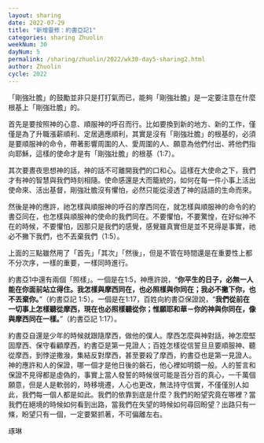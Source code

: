 ```yaml
---
layout: sharing
date: 2022-07-29
title: "新增靈修：約書亞記1"
categories: sharing Zhuolin
weekNum: 30
dayNum: 5
permalink: /sharing/zhuolin/2022/wk30-day5-sharing2.html
author: Zhuolin
cycle: 2022
---  
```


「剛強壯膽」的鼓勵並非只是打打氣而已，能夠「剛強壯膽」是一定要注意在什麼根基上「剛強壯膽」的。

首先是要按照神的心意、順服神的呼召而行。比如要換到新的地方、新的工作，僅僅是為了升職漲薪順利、定居適應順利，其實是沒有「剛強壯膽」的根基的，必須是要順服神的命令，帶著影響周圍的人、愛周圍的人、願意為他們付出、將他們指向耶穌，這樣的使命才是有「剛強壯膽」的根基（1:7）。

其次要晝夜思想神的話，神的話不可離開我們的口和心。這樣在大使命之下，我們才有神的智慧與我們時刻相隨。使命感還是大而籠統的，如何在每一件小事上活出使命來、活出基督，剛強壯膽沒有懼怕，必然只能從浸透了神的話語的生命而來。

然後是神的應許，祂怎樣與順服神的呼召的摩西同在，就怎樣與順服神的命令的約書亞同在，也怎樣與順服神的使命的我們同在。不要懼怕，不要驚惶，在好似神不在的時候，不要懼怕，因那只是我們的感覺，感覺雖真實但是並不見得是事實，祂必不撇下我們，也不丟棄我們（1:5）。

上面的三點雖然用了「首先」「其次」「然後」，但是不管在時間還是在重要性上都不分次序，一樣的重要，一樣同時進行。

約書亞1中還有兩個「照樣」。一個是在1:5，神應許說，“**你平生的日子，必無一人能在你面前站立得住。我怎樣與摩西同在，也必照樣與你同在；我必不撇下你，也不丟棄你。**”（約書亞記‬ ‭1:5‬）。一個是在1:17，百姓向約書亞保證說，“**我們從前在一切事上怎樣聽從摩西，現在也必照樣聽從你；惟願耶和華－你的神與你同在，像與摩西同在一樣。**”（約書亞記‬ ‭1:17‬）。

約書亞自還是少年的時候就跟隨摩西，做他的僕人。摩西怎麼與神對話，神怎麼堅固摩西、保守看顧摩西，約書亞是第一見證人；百姓怎樣從信誓旦旦要順服神、聽從摩西，到悖逆撒潑，集結反對摩西，甚至要殺了摩西，約書亞也是第一見證人。神的應許和人的保證，哪一個才是他日後的磐石，他心裡如明鏡一般。人的誓言和保證不見得都是虛偽的，事實上當人發誓的時候很可能是百分百的真心，一千萬個願意，但是人是軟弱的，時移境遷，人心也更改，無法持守信實，不僅僅別人如此，我們每一個人都是如此。我們的依靠到底是什麼？我們的盼望究竟在哪裡？當我們在絕境的時候如何看到出路，當我們在失望的時候如何尋回盼望？出路只有一條，盼望只有一個，一定要緊抓著，不可偏離左右。

琢琳
